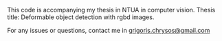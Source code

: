 This code is accompanying my thesis in NTUA in computer vision. 
Thesis title: Deformable object detection with rgbd images. 

For any issues or questions, contact me in grigoris.chrysos@gmail.com
